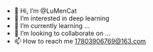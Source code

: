 - 👋 Hi, I’m @LuMenCat
- 👀 I’m interested in deep learning
- 🌱 I’m currently learning ...
- 💞️ I’m looking to collaborate on ...
- 📫 How to reach me 17803906769@163.com
<!---
LuMenCat/LuMenCat is a ✨ special ✨ repository because its `README.md` (this file) appears on your GitHub profile.
You can click the Preview link to take a look at your changes.
--->
